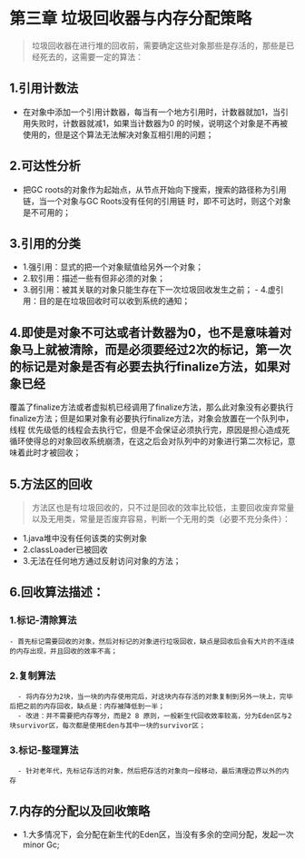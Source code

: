 # 第三章  垃圾回收器与内存分配策略
> 垃圾回收器在进行堆的回收前，需要确定这些对象那些是存活的，那些是已经死去的，这需要一定的算法：
   
## 1.引用计数法
   - 在对象中添加一个引用计数器，每当有一个地方引用时，计数器就加1，当引用失败时，计数器就减1，如果当计数器为0
的时候，说明这个对象是不再被使用的，但是这个算法无法解决对象互相引用的问题；
## 2.可达性分析
   - 把GC roots的对象作为起始点，从节点开始向下搜索，搜索的路径称为引用链，当一个对象与GC Roots没有任何的引用链
时，即不可达时，则这个对象是不可用的；
## 3.引用的分类
   - 1.强引用：显式的把一个对象赋值给另外一个对象；
   - 2.软引用：描述一些有但非必须的对象；
   -  3.弱引用：被其关联的对象只能生存在下一次垃圾回收发生之前；
	 - 4.虚引用：目的是在垃圾回收时可以收到系统的通知；
## 4.即使是对象不可达或者计数器为0，也不是意味着对象马上就被清除，而是必须要经过2次的标记，第一次的标记是对象是否有必要去执行finalize方法，如果对象已经
覆盖了finalize方法或者虚拟机已经调用了finalize方法，那么此对象没有必要执行finalize方法；但是如果对象有必要执行finalize方法，对象会放置在一个队列中，线程
优先级低的线程会去执行它，但是不会保证必须执行完，原因是担心造成死循环使得总的对象回收系统崩溃，在这之后会对队列中的对象进行第二次标记，意味着此时才被回收；
## 5.方法区的回收
  >  方法区也是有垃圾回收的，只不过是回收的效率比较低，主要回收废弃常量以及无用类，常量是否废弃容易，判断一个无用的类（必要不充分条件）：
   - 1.java堆中没有任何该类的实例对象 
   - 2.classLoader已被回收  
   - 3.无法在任何地方通过反射访问对象的方法；
## 6.回收算法描述：
  ### 1.标记-清除算法
    - 首先标记需要回收的对象，然后对标记的对象进行垃圾回收，缺点是回收后会有大片的不连续的内存出现，并且回收的效率不高；
  ### 2.复制算法
	  - 将内存分为2块，当一块的内存使用完后，对这块内存存活的对象复制到另外一块上，完毕后把之前的内存回收，缺点是：内存被降低到一半；
	  - 改进：并不需要把内存等分，而是2 8 原则，一般新生代回收效率较高，分为Eden区与2块survivor区，每次都是使用Eden与其中一块的survivor区；
  ### 3.标记-整理算法
	  - 针对老年代，先标记存活的对象，然后把存活的对象向一段移动，最后清理边界以外的内存
## 7.内存的分配以及回收策略
  - 1.大多情况下，会分配在新生代的Eden区，当没有多余的空间分配，发起一次minor Gc;
	 